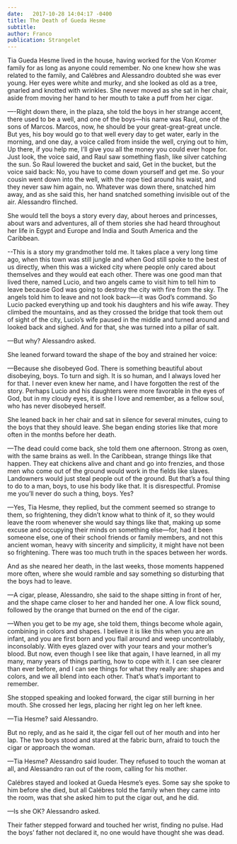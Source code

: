 ```yaml
---
date:   2017-10-28 14:04:17 -0400
title: The Death of Gueda Hesme
subtitle: 
author: Franco
publication: Strangelet
---
```





Tia Gueda Hesme lived in the house, having worked for the Von Kromer family for as long as anyone could remember. No one knew how she was related to the family, and Calébres and Alessandro doubted she was ever young. Her eyes were white and murky, and she looked as old as a tree, gnarled and knotted with wrinkles. She never moved as she sat in her chair, aside from moving her hand to her mouth to take a puff from her cigar.

—-Right down there, in the plaza, she told the boys in her strange accent, there used to be a well, and one of the boys—his name was Raul, one of the sons of Marcos. Marcos, now, he should be your great-great-great uncle. But yes, his boy would go to that well every day to get water, early in the morning, and one day, a voice called from inside the well, crying out to him, Up there, if you help me, I’ll give you all the money you could ever hope for. Just look, the voice said, and Raul saw something flash, like silver catching the sun. So Raul lowered the bucket and said, Get in the bucket, but the voice said back: No, you have to come down yourself and get me. So your cousin went down into the well, with the rope tied around his waist, and they never saw him again, no. Whatever was down there, snatched him away, and as she said this, her hand snatched something invisible out of the air. Alessandro flinched.

 She would tell the boys a story every day, about heroes and princesses, about wars and adventures, all of them stories she had heard throughout her life in Egypt and Europe and India and South America and the Caribbean.

--This is a story my grandmother told me. It takes place a very long time ago, when this town was still jungle and when God still spoke to the best of us directly, when this was a wicked city where people only cared about themselves and they would eat each other. There was one good man that lived there, named Lucio, and two angels came to visit him to tell him to leave because God was going to destroy the city with fire from the sky. The angels told him to leave and not look back—-it was God’s command. So Lucio packed everything up and took his daughters and his wife away. They climbed the mountains, and as they crossed the bridge that took them out of sight of the city, Lucio’s wife paused in the middle and turned around and looked back and sighed. And for that, she was turned into a pillar of salt.

—But why? Alessandro asked.

She leaned forward toward the shape of the boy and strained her voice:

—Because she disobeyed God. There is something beautiful about disobeying, boys. To turn and sigh. It is so human, and I always loved her for that. I never even knew her name, and I have forgotten the rest of the story. Perhaps Lucio and his daughters were more favorable in the eyes of God, but in my cloudy eyes, it is she I love and remember, as a fellow soul, who has never disobeyed herself.

She leaned back in her chair and sat in silence for several minutes, cuing to the boys that they should leave. She began ending stories like that more often in the months before her death.

—The dead could come back, she told them one afternoon. Strong as oxen, with the same brains as well. In the Caribbean, strange things like that happen. They eat chickens alive and chant and go into frenzies, and those men who come out of the ground would work in the fields like slaves. Landowners would just steal people out of the ground. But that’s a foul thing to do to a man, boys, to use his body like that. It is disrespectful. Promise me you’ll never do such a thing, boys. Yes?

—Yes, Tia Hesme, they replied, but the comment seemed so strange to them, so frightening, they didn’t know what to think of it, so they would leave the room whenever she would say things like that, making up some excuse and occupying their minds on something else—for, had it been someone else, one of their school friends or family members, and not this ancient woman, heavy with sincerity and simplicity, it might have not been so frightening. There was too much truth in the spaces between her words. 

And as she neared her death, in the last weeks, those moments happened more often, where she would ramble and say something so disturbing that the boys had to leave.

—A cigar, please, Alessandro, she said to the shape sitting in front of her, and the shape came closer to her and handed her one. A low flick sound, followed by the orange that burned on the end of the cigar. 

—When you get to be my age, she told them, things become whole again, combining in colors and shapes. I believe it is like this when you are an infant, and you are first born and you flail around and weep uncontrollably, inconsolably. With eyes glazed over with your tears and your mother’s blood. But now, even though I see like that again, I have learned, in all my many, many years of things parting, how to cope with it. I can see clearer than ever before, and I can see things for what they really are: shapes and colors, and we all blend into each other. That’s what’s important to remember.

She stopped speaking and looked forward, the cigar still burning in her mouth. She crossed her legs, placing her right leg on her left knee.

—Tia Hesme? said Alessandro.

But no reply, and as he said it, the cigar fell out of her mouth and into her lap. The two boys stood and stared at the fabric burn, afraid to touch the cigar or approach the woman.

—Tia Hesme? Alessandro said louder. They refused to touch the woman at all, and Alessandro ran out of the room, calling for his mother. 

Calébres stayed and looked at Gueda Hesme’s eyes. Some say she spoke to him before she died, but all Calébres told the family when they came into the room, was that she asked him to put the cigar out, and he did.

—Is she OK? Alessandro asked.

Their father stepped forward and touched her wrist, finding no pulse. Had the boys’ father not declared it, no one would have thought she was dead.  

